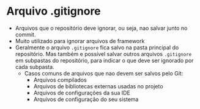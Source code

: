 # Arquivo .gitignore

- Arquivos que o repositório deve ignorar, ou seja, nao salvar junto no commit.  
- Muito utilizado para ignorar arquivos de framework
- Geralmente o arquivo `.gitignore` fica salvo na pasta principal do repositório. Mas também e possível salvar outros arquivos `.gitignore` em subpastas do repositório, para indicar o que deve ser ignorado por cada subpasta.
    - Casos comuns de arquivos que nao devem ser salvos pelo Git:
        - Arquivos compilados
        - Arquivos de bibliotecas externas usadas no projeto
        - Arquivos de configurações da sua IDE
        - Arquivos de configuração do seu sistema